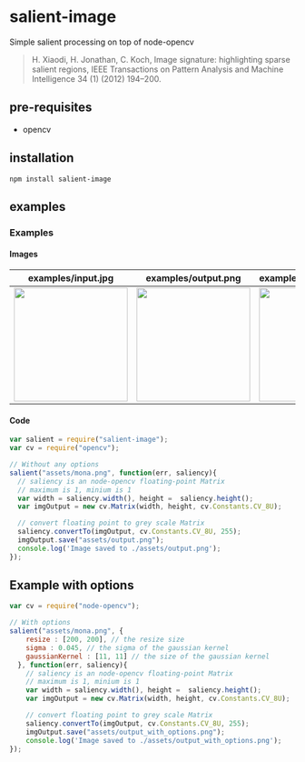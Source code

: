 # salient-image
Simple salient processing on top of node-opencv
> H. Xiaodi, H. Jonathan, C. Koch, Image signature: highlighting sparse salient regions, IEEE Transactions on Pattern Analysis and Machine Intelligence 34 (1) (2012) 194–200.

## pre-requisites

* opencv

## installation

```shell
npm install salient-image
```

## examples

### Examples

#### Images
| examples/input.jpg | examples/output.png | examples/output_with_options.png |
|---|---|---|
| <img src="https://raw.githubusercontent.com/piercus/salient-image/master/assets/mona.png"  width="200px"/> | <img src="https://raw.githubusercontent.com/piercus/salient-image/master/assets/output.png"  width="200px"/> | <img src="https://raw.githubusercontent.com/piercus/salient-image/master/assets/output_with_options.png"  width="200px"/> |

#### Code

```js
var salient = require("salient-image");
var cv = require("opencv");

// Without any options
salient("assets/mona.png", function(err, saliency){
  // saliency is an node-opencv floating-point Matrix
  // maximum is 1, minium is 1
  var width = saliency.width(), height =  saliency.height();
  var imgOutput = new cv.Matrix(width, height, cv.Constants.CV_8U);

  // convert floating point to grey scale Matrix
  saliency.convertTo(imgOutput, cv.Constants.CV_8U, 255);
  imgOutput.save("assets/output.png");
  console.log('Image saved to ./assets/output.png');
});
```


## Example with options

```js
var cv = require("node-opencv");

// With options
salient("assets/mona.png", {
    resize : [200, 200], // the resize size
    sigma : 0.045, // the sigma of the gaussian kernel
    gaussianKernel : [11, 11] // the size of the gaussian kernel
  }, function(err, saliency){
    // saliency is an node-opencv floating-point Matrix
    // maximum is 1, minium is 1
    var width = saliency.width(), height =  saliency.height();
    var imgOutput = new cv.Matrix(width, height, cv.Constants.CV_8U);

    // convert floating point to grey scale Matrix
    saliency.convertTo(imgOutput, cv.Constants.CV_8U, 255);
    imgOutput.save("assets/output_with_options.png");
    console.log('Image saved to ./assets/output_with_options.png');
});
```
